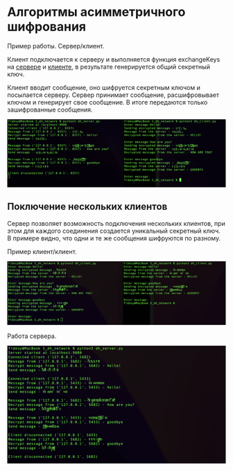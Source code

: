 # Алгоритмы асимметричного шифрования

Пример работы. Сервер/клиент. 

Клиент подключается к серверу и выполняется функция exchangeKeys на [сервере](./dh_server.py#L39-L48) и [клиенте](./dh_client.py#L29-L36),
в результате генерируется общий секретный ключ.

Клиент вводит сообщение, оно шифруется секретным ключом и посылается серверу. 
Сервер принимает сообщение, расшифровывает ключом и генерирует свое сообщение.
В итоге передаются только зашифрованные сообщения.

![](./Example/encryptConnection.png)

## Поключение нескольких клиентов

Сервер позволяет возможность подключения нескольких клиентов, при этом для каждого соединения создается уникальный секретный ключ. В примере видно, что одни и те же сообщения шифруются по разному. 

Пример клиент/клиент.

![](./Example/clientsConnection.png)


Работа сервера.

![](./Example/server.png)